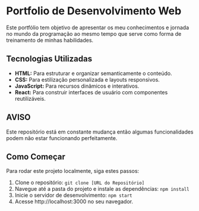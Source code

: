 # Portfolio de Desenvolvimento Web

Este portfólio tem objetivo de apresentar os meu conhecimentos e jornada no mundo da programação ao mesmo tempo que serve como forma de treinamento de minhas habilidades.


## Tecnologias Utilizadas

- **HTML:** Para estruturar e organizar semanticamente o conteúdo.
- **CSS:** Para estilização personalizada e layouts responsivos.
- **JavaScript:** Para recursos dinâmicos e interativos.
- **React:** Para construir interfaces de usuário com componentes reutilizáveis.

## AVISO

Este repositório está em constante mudança então algumas funcionalidades podem não estar funcionando perfeitamente.

## Como Começar

Para rodar este projeto localmente, siga estes passos:
1. Clone o repositório: `git clone [URL do Repositório]`
2. Navegue até a pasta do projeto e instale as dependências: `npm install`
3. Inicie o servidor de desenvolvimento: `npm start`
4. Acesse http://localhost:3000 no seu navegador.
